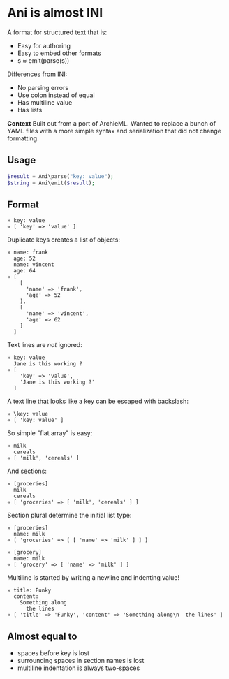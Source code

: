 
# Ani is almost INI

A format for structured text that is:

- Easy for authoring
- Easy to embed other formats
- s ≈ emit(parse(s))

Differences from INI:
- No parsing errors
- Use colon instead of equal
- Has multiline value
- Has lists

**Context** Built out from a port of ArchieML.
Wanted to replace a bunch of YAML files with a more simple syntax
and serialization that did not change formatting.

## Usage

```php
$result = Ani\parse("key: value");
$string = Ani\emit($result);
```

## Format

    » key: value
    « [ 'key' => 'value' ]

Duplicate keys creates a list of objects:

    » name: frank
      age: 52
      name: vincent
      age: 64
    « [
        [
          'name' => 'frank',
          'age' => 52
        ],
        [
          'name' => 'vincent',
          'age' => 62
        ]
      ]

Text lines are *not* ignored:

    » key: value
      Jane is this working ?
    « [
        'key' => 'value',
        'Jane is this working ?'
      ]

A text line that looks like a key can be escaped with backslash:

    » \key: value
    « [ 'key: value' ]

So simple "flat array" is easy:

    » milk
      cereals
    « [ 'milk', 'cereals' ]

And sections:

    » [groceries]
      milk
      cereals
    « [ 'groceries' => [ 'milk', 'cereals' ] ]

Section plural determine the initial list type:

    » [groceries]
      name: milk
    « [ 'groceries' => [ [ 'name' => 'milk' ] ] ]

    » [grocery]
      name: milk
    « [ 'grocery' => [ 'name' => 'milk' ] ]

Multiline is started by writing a newline and indenting value!

    » title: Funky
      content:
        Something along
          the lines
    « [ 'title' => 'Funky', 'content' => 'Something along\n  the lines' ]


## Almost equal to

- spaces before key is lost
- surrounding spaces in section names is lost
- multiline indentation is always two-spaces
